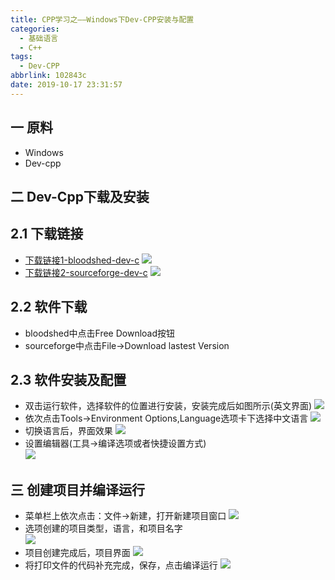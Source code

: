 ```yaml
---
title: CPP学习之——Windows下Dev-CPP安装与配置
categories:
  - 基础语言
  - C++
tags:
  - Dev-CPP
abbrlink: 102843c
date: 2019-10-17 23:31:57
---
```

## 一 原料
* Windows
* Dev-cpp

<!--more-->
## 二 Dev-Cpp下载及安装

## 2.1 下载链接
* [下载链接1-bloodshed-dev-c][1]
![][3]
* [下载链接2-sourceforge-dev-c][2]
![][4]

## 2.2 软件下载
* bloodshed中点击Free Download按钮
* sourceforge中点击File->Download lastest Version

## 2.3 软件安装及配置
* 双击运行软件，选择软件的位置进行安装，安装完成后如图所示(英文界面)
![][5]
* 依次点击Tools->Environment Options,Language选项卡下选择中文语言 
![][6]
* 切换语言后，界面效果
![][7]
* 设置编辑器(工具->编译选项或者快捷设置方式)  
![][8]


## 三 创建项目并编译运行
* 菜单栏上依次点击：文件->新建，打开新建项目窗口
![][9]
* 选项创建的项目类型，语言，和项目名字   
![][10]
* 项目创建完成后，项目界面
![][11]
* 将打印文件的代码补充完成，保存，点击编译运行
![][12]




[1]: https://bloodshed-dev-c.en.softonic.com/
[2]: https://sourceforge.net/projects/orwelldevcpp/files/
[3]: https://images.pgzxc.com/dev-cpp-bloodshed-download.png
[4]: https://images.pgzxc.com/dev-cpp-sourceforge-download.png
[5]: https://images.pgzxc.com/dev-cpp-install-finish.png
[6]: https://images.pgzxc.com/dev-cpp-language-change.png
[7]: https://images.pgzxc.com/dev-cpp-language-apply.png
[8]: https://images.pgzxc.com/dev-cpp-compiler-select.png
[9]: https://images.pgzxc.com/dev-cpp-new-project.png
[10]: https://images.pgzxc.com/dev-cpp-project-setting.png
[11]: https://images.pgzxc.com/dev-cpp-create-finish-preview.png
[12]: https://images.pgzxc.com/dev-cpp-save-build-run.png
